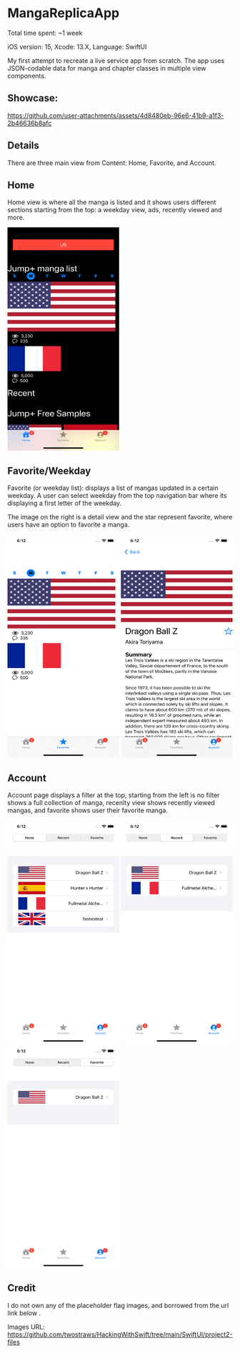 <h1>MangaReplicaApp</h1>

Total time spent: ~1 week

iOS version: 15,
Xcode: 13.X,
Language: SwiftUI

My first attempt to recreate a live service app from scratch. 
The app uses JSON-codable data for manga and chapter classes in multiple view components.

<h2>Showcase:</h2>

https://github.com/user-attachments/assets/4d8480eb-96e6-41b9-a1f3-2b46636b8afc

<h2> Details </h2>

There are three main view from Content: Home, Favorite, and Account.

<h2> Home </h2>

Home view is where all the manga is listed and it shows users different sections starting from the top: a weekday view, ads, recently viewed and more.

<p align="left">
  <img width="250" height="500" src="https://github.com/dragoonreign/MangaAppReplica_iOS15/blob/main/ScreenShot/SS1 - iPhone 11 - 2024-10-28 at 18.11.28.png">
</p>

<h2> Favorite/Weekday </h2>

Favorite (or weekday list): displays a list of mangas updated in a certain weekday. A user can select weekday from the top navigation bar where its displaying a first letter of the weekday.

The image on the right is a detail view and the star represent favorite, where users have an option to favorite a manga.

<p align="left">
  <img width="250" height="500" src="https://github.com/dragoonreign/MangaAppReplica_iOS15/blob/main/ScreenShot/SS2 -Simulator Screen Shot - iPhone 11 - 2024-10-28 at 18.12.10.png">
  <img width="250" height="500" src="https://github.com/dragoonreign/MangaAppReplica_iOS15/blob/main/ScreenShot/SS5.png?raw=true">
</p>

<h2> Account </h2>

Account page displays a filter at the top, starting from the left is no filter shows a full collection of manga, recenlty view shows recently viewed mangas, and favorite shows user their favorite manga.

<p align="left">
  <img width="250" height="500" src="https://github.com/dragoonreign/MangaAppReplica_iOS15/blob/main/ScreenShot/SS3.png?raw=true">
  <img width="250" height="500" src="https://github.com/dragoonreign/MangaAppReplica_iOS15/blob/main/ScreenShot/SS4.png?raw=true">
  <img width="250" height="500" src="https://github.com/dragoonreign/MangaAppReplica_iOS15/blob/main/ScreenShot/SS6.png?raw=true">
</p>

<h2> Credit </h2>

I do not own any of the placeholder flag images, and borrowed from the url link below . 

Images URL: https://github.com/twostraws/HackingWithSwift/tree/main/SwiftUI/project2-files
